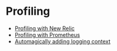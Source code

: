 # Profiling

 - [Profiling with New Relic](advanced-new-relic-profiling.md)
 - [Profiling with Prometheus](advanced-profiler-prometheus.md)
 - [Automagically adding logging context](advanced-profiler-logging-context.md)